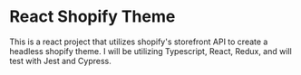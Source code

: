 # React Shopify Theme

This is a react project that utilizes shopify's storefront API to create a headless shopify theme. I will be utilizing Typescript, React, Redux, and will test with Jest and Cypress.
